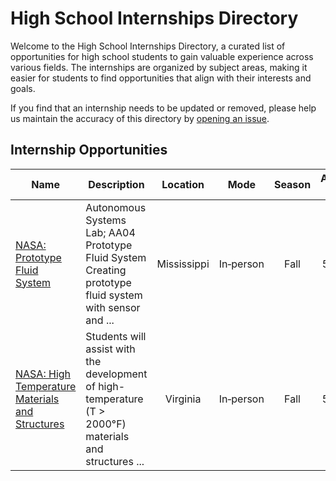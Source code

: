 # High School Internships Directory

Welcome to the High School Internships Directory, a curated list of opportunities for high school students to gain valuable experience across various fields. The internships are organized by subject areas, making it easier for students to find opportunities that align with their interests and goals.

If you find that an internship needs to be updated or removed, please help us maintain the accuracy of this directory by [opening an issue](https://github.com/Declipsonator/Highschool-Internships/issues).

## Internship Opportunities
| Name | Description | Location  | Mode | Season | Application Deadline | Application Opens | Eligible Grades | Cost |
|------|-------------|:---------:|:----:|:------:|:--------------------:|:-----------------:|:---------------:|:----:|
| [NASA: Prototype Fluid System](https://stemgateway.nasa.gov/s/course-offering/a0BSJ000002XvSz2AK) | Autonomous Systems Lab; AA04	Prototype Fluid System	Creating prototype fluid system with sensor and ... | Mississippi | In&#8209;person | Fall | 5/16/2025 | Open | 12 | 0 |
| [NASA: High Temperature Materials and Structures](https://stemgateway.nasa.gov/s/course-offering/a0BSJ000002czSj2AI) | Students will assist with the development of high-temperature (T > 2000°F) materials and structures ... | Virginia | In&#8209;person | Fall | 5/16/2025 | Open | 12 | 0 |

